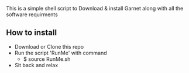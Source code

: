 This is a simple shell script to Download & install Garnet along with all the software requirments<br/>

## How to install

<ul>
<li>Download or Clone this repo</li>
<li>Run the script 'RunMe' with command<ul><li>$ source RunMe.sh</li></ul></li>
<li>Sit back and relax</li>
</ul>
